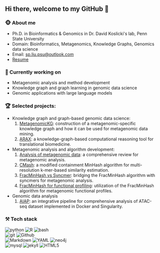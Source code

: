 ## Hi there, welcome to my GitHub 👋

### :monkey_face: About me
- Ph.D. in Bioinformatics & Genomics in Dr. David Koslicki's lab, Penn State University
- Domain: Bioinformatics, Metagenomics, Knowledge Graphs, Genomics data science
- Email: sp.liu.psu@outlook.com
- [Resume](https://shaopengliu1.github.io/resume/Resume_shaopeng.pdf)

### :honeybee: Currently working on
- Metagenomic analysis and method development
- Knowledge graph and graph learning in genomic data science
- Genomic applications with large language models


### :trophy: Selected projects:
- Knowledge graph and graph-based genomic data science:
  1. [MetagenomicKG](https://github.com/KoslickiLab/MetagenomicKG): construction of a metagenomic-specific knowledge graph and how it can be used for metagenomic data mining. 
  2. [ARAX](https://academic.oup.com/bioinformatics/article/39/3/btad082/7031241): a knowledge-graph-based computational reasoning tool for translational biomedicine.
- Metagenomic analysis and algorithm development:
  1. [Analysis of metagenomic data](https://www.nature.com/articles/s43586-024-00376-6): a comprehensive review for metagenomic analysis.  
  2. [CMash](https://github.com/KoslickiLab/CMASH-reproducibles?tab=readme-ov-file): a modified containment MinHash algorithm for multi-resolution k-mer-based similarity estimation.
  3. [FracMinHash vs Syncmer](https://github.com/KoslickiLab/FMH_vs_syncmer_reproducible): bridging the FracMinHash algorithm with syncmers for metagenomic analysis.
  4. [FracMinHash for functional profiling](https://github.com/KoslickiLab/fmh-funprofiler): utilization of the FracMinHash algorithm for metagenomic functional profiles.
- Genomic data analysis
  1. [AIAP](https://github.com/Zhang-lab/ATAC-seq_QC_analysis): an integrative pipeline for comprehensive analysis of ATAC-seq dataset implemented in Docker and Singularity.


### :hammer_and_pick: Tech stack
![python](https://img.shields.io/badge/-python-grey?style=for-the-badge&logo=python&logoColor=white&labelColor=41b883)
![R](https://img.shields.io/badge/-R-grey?style=for-the-badge&logo=R&logoColor=white&labelColor=41b883)
![bash](https://img.shields.io/badge/-Bash-grey?style=for-the-badge&logo=Linux&logoColor=white&labelColor=41b883)
<br>
![git](https://img.shields.io/badge/-git-grey?style=for-the-badge&logo=git&logoColor=white&labelColor=41b883)
![Github](https://img.shields.io/badge/-github-grey?style=for-the-badge&logo=Github&logoColor=white&labelColor=41b883)
<br>
![Markdown](https://img.shields.io/badge/-markdown-grey?style=for-the-badge&logo=markdown&logoColor=white&labelColor=41b883)
![YAML](https://img.shields.io/badge/YAML-grey?style=for-the-badge&logo=html5&logoColor=white&labelColor=41b883)
![neo4j](https://img.shields.io/badge/-neo4j-grey?style=for-the-badge&logo=neo4j&logoColor=white&labelColor=41b883)  
![mysql](https://img.shields.io/badge/-mysql-grey?style=for-the-badge&logo=mysql&logoColor=white&labelColor=41b883)
![jekyll](https://img.shields.io/badge/-jekyll-grey?style=for-the-badge&logo=jekyll&logoColor=white&labelColor=41b883)
![HTML5](https://img.shields.io/badge/html%205-grey?style=for-the-badge&logo=html5&logoColor=white&labelColor=41b883)
